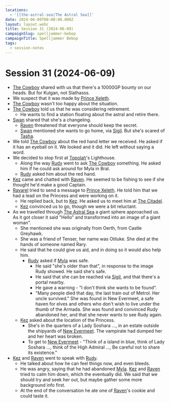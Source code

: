 ```yaml
---
locations:
  - '[[the-astral-sea|The Astral Sea]]'
date: 2024-06-09T00:00:00.000Z
layout: layout.webc
title: Session 31 (2024-06-09)
campaignSlug: spelljammer-bebop
campaignTitle: Spelljammer Bebop
tags:
  - session-notes
---
```

# Session 31 (2024-06-09)

- [The Cowboy](the-cowboy.md) shared with us that there's a 10000GP bounty on our heads. But for Kulgan, not Slathasss.
- We suspect that it was made by [Prince Xeleth](prince-xeleth.md).
- [The Cowboy](the-cowboy.md) wasn't too happy about the situation.
- [The Cowboy](the-cowboy.md) told us that he was considering retirement.
	- He wants to find a station floating about the astral and retire there.
- [Swan](swan.md) shared that she's a changeling.
	- [Raven](raven.md) threatened that everyone should keep the secret.
	- [Swan](swan.md) mentioned she wants to go home, via [Sigil](sigil.md). But she's scared of [Tasha](tasha.md).
- We told [The Cowboy](the-cowboy.md) about the red hand letter we received. He asked if it has an eyeball on it. We looked and it did. He left without saying a word.
- We decided to stop first at [Topolah](topolah.md)'s Lighthouse.
	- Along the way [Rudy](refuge-unit-d3.md) went to ask [The Cowboy](the-cowboy.md) something. He asked him if he could ask around for Myla in Bral.
	- [Rudy](refuge-unit-d3.md) asked him about the red hand.
- [Kez](kez-bardaux.md) came and chatted with [Raven](raven.md). He seemed to be fishing to see if she thought he'd make a good Captain.
- [Ravarel](ravarel-deshent.md) tried to send a message to [Prince Xeleth](prince-xeleth.md). He told him that we had a lead on the Princess and were working on it.
	- He replied back, but to [Kez](kez-bardaux.md). He asked us to meet him at [The Citadel](the-citadel.md).
	- [Kez](kez-bardaux.md) convinced us to go, though we were a bit reluctant.
- As we travelled through [The Astral Sea](the-astral-sea.md) a giant sphere approached us. As it got closer it said "Hello" and transformed into an image of a giant woman".
	- She mentioned she was originally from Oerth, from Castle Greyhawk.
	- She was a friend of Tenser, her name was Otiluke. She died at the hands of someone named Rary.
	- He said that he could give us aid, and in doing so it would also help him.
		- [Rudy](refuge-unit-d3.md) asked if [Myla](myla.md) was safe.
			- He said "she's older than that", in response to the image Rudy showed. He said she's safe.
			- He said that she can be reached via [Sigil](sigil.md), and that there's a portal nearby.
			- He gave a warning - "I don't think she wants to be found".
			- "Many people died that day, the last train out of Metrol. Her uncle survived." She was found in New Evermeet, a safe haven for elves and others who don't wish to live under the thumb of the Armada. She was found and convinced Rudy abandoned her, and that she never wants to see Rudy again.
	- [Kez](kez-bardaux.md) asked about the location of the Princess.
		- She's in the quarters of a Lady Soshara ..., in an estate outside the shipyards of [New Evermeet](new-evermeet.md). The vampirate had dumped her and her heart was broken.
		- To get to [New Evermeet](new-evermeet.md) - "Think of a island in blue, think of Lady Soshara ..., think of the High Admiral ..., Be careful not to share its existence."
- [Kez](kez-bardaux.md) and [Raven](raven.md) went to speak with [Rudy](refuge-unit-d3.md).
	- He talked about how he can feel things now, and even bleeds.
	- He was angry, saying that he had abandoned [Myla](myla.md). [Kez](kez-bardaux.md) and [Raven](raven.md) tried to calm him down, which the eventually did. We said that we should try and seek her out, but maybe gather some more background info first.
	- At the end of the conversation he ate one of [Raven](raven.md)'s cookie and could taste it.

